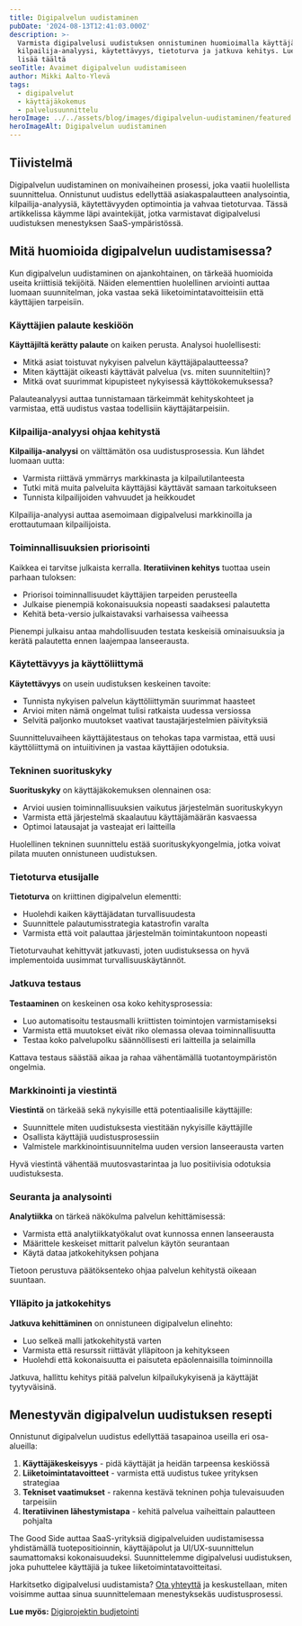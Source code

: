```yaml
---
title: Digipalvelun uudistaminen
pubDate: '2024-08-13T12:41:03.000Z'
description: >-
  Varmista digipalvelusi uudistuksen onnistuminen huomioimalla käyttäjäpalaute,
  kilpailija-analyysi, käytettävyys, tietoturva ja jatkuva kehitys. Lue
  lisää täältä
seoTitle: Avaimet digipalvelun uudistamiseen
author: Mikki Aalto-Ylevä
tags:
  - digipalvelut
  - käyttäjäkokemus
  - palvelusuunnittelu
heroImage: ../../assets/blog/images/digipalvelun-uudistaminen/featured.webp
heroImageAlt: Digipalvelun uudistaminen
---
```


## Tiivistelmä

Digipalvelun uudistaminen on monivaiheinen prosessi, joka vaatii huolellista suunnittelua. Onnistunut uudistus edellyttää asiakaspalautteen analysointia, kilpailija-analyysiä, käytettävyyden optimointia ja vahvaa tietoturvaa. Tässä artikkelissa käymme läpi avaintekijät, jotka varmistavat digipalvelusi uudistuksen menestyksen SaaS-ympäristössä.

## Mitä huomioida digipalvelun uudistamisessa?

Kun digipalvelun uudistaminen on ajankohtainen, on tärkeää huomioida useita kriittisiä tekijöitä. Näiden elementtien huolellinen arviointi auttaa luomaan suunnitelman, joka vastaa sekä liiketoimintatavoitteisiin että käyttäjien tarpeisiin.

### Käyttäjien palaute keskiöön

**Käyttäjiltä kerätty palaute** on kaiken perusta. Analysoi huolellisesti:
- Mitkä asiat toistuvat nykyisen palvelun käyttäjäpalautteessa?
- Miten käyttäjät oikeasti käyttävät palvelua (vs. miten suunniteltiin)?
- Mitkä ovat suurimmat kipupisteet nykyisessä käyttökokemuksessa?

Palauteanalyysi auttaa tunnistamaan tärkeimmät kehityskohteet ja varmistaa, että uudistus vastaa todellisiin käyttäjätarpeisiin.

### Kilpailija-analyysi ohjaa kehitystä

**Kilpailija-analyysi** on välttämätön osa uudistusprosessia. Kun lähdet luomaan uutta:
- Varmista riittävä ymmärrys markkinasta ja kilpailutilanteesta
- Tutki mitä muita palveluita käyttäjäsi käyttävät samaan tarkoitukseen
- Tunnista kilpailijoiden vahvuudet ja heikkoudet

Kilpailija-analyysi auttaa asemoimaan digipalvelusi markkinoilla ja erottautumaan kilpailijoista.

### Toiminnallisuuksien priorisointi

Kaikkea ei tarvitse julkaista kerralla. **Iteratiivinen kehitys** tuottaa usein parhaan tuloksen:
- Priorisoi toiminnallisuudet käyttäjien tarpeiden perusteella
- Julkaise pienempiä kokonaisuuksia nopeasti saadaksesi palautetta
- Kehitä beta-versio julkaistavaksi varhaisessa vaiheessa

Pienempi julkaisu antaa mahdollisuuden testata keskeisiä ominaisuuksia ja kerätä palautetta ennen laajempaa lanseerausta.

### Käytettävyys ja käyttöliittymä

**Käytettävyys** on usein uudistuksen keskeinen tavoite:
- Tunnista nykyisen palvelun käyttöliittymän suurimmat haasteet
- Arvioi miten nämä ongelmat tulisi ratkaista uudessa versiossa
- Selvitä paljonko muutokset vaativat taustajärjestelmien päivityksiä

Suunnitteluvaiheen käyttäjätestaus on tehokas tapa varmistaa, että uusi käyttöliittymä on intuiitivinen ja vastaa käyttäjien odotuksia.

### Tekninen suorituskyky

**Suorituskyky** on käyttäjäkokemuksen olennainen osa:
- Arvioi uusien toiminnallisuuksien vaikutus järjestelmän suorituskykyyn
- Varmista että järjestelmä skaalautuu käyttäjämäärän kasvaessa
- Optimoi latausajat ja vasteajat eri laitteilla

Huolellinen tekninen suunnittelu estää suorituskykyongelmia, jotka voivat pilata muuten onnistuneen uudistuksen.

### Tietoturva etusijalle

**Tietoturva** on kriittinen digipalvelun elementti:
- Huolehdi kaiken käyttäjädatan turvallisuudesta
- Suunnittele palautumisstrategia katastrofin varalta
- Varmista että voit palauttaa järjestelmän toimintakuntoon nopeasti

Tietoturvauhat kehittyvät jatkuvasti, joten uudistuksessa on hyvä implementoida uusimmat turvallisuuskäytännöt.

### Jatkuva testaus

**Testaaminen** on keskeinen osa koko kehitysprosessia:
- Luo automatisoitu testausmalli kriittisten toimintojen varmistamiseksi
- Varmista että muutokset eivät riko olemassa olevaa toiminnallisuutta
- Testaa koko palvelupolku säännöllisesti eri laitteilla ja selaimilla

Kattava testaus säästää aikaa ja rahaa vähentämällä tuotantoympäristön ongelmia.

### Markkinointi ja viestintä 

**Viestintä** on tärkeää sekä nykyisille että potentiaalisille käyttäjille:
- Suunnittele miten uudistuksesta viestitään nykyisille käyttäjille
- Osallista käyttäjiä uudistusprosessiin
- Valmistele markkinointisuunnitelma uuden version lanseerausta varten

Hyvä viestintä vähentää muutosvastarintaa ja luo positiivisia odotuksia uudistuksesta.

### Seuranta ja analysointi

**Analytiikka** on tärkeä näkökulma palvelun kehittämisessä:
- Varmista että analytiikkatyökalut ovat kunnossa ennen lanseerausta
- Määrittele keskeiset mittarit palvelun käytön seurantaan
- Käytä dataa jatkokehityksen pohjana

Tietoon perustuva päätöksenteko ohjaa palvelun kehitystä oikeaan suuntaan.

### Ylläpito ja jatkokehitys

**Jatkuva kehittäminen** on onnistuneen digipalvelun elinehto:
- Luo selkeä malli jatkokehitystä varten
- Varmista että resurssit riittävät ylläpitoon ja kehitykseen
- Huolehdi että kokonaisuutta ei paisuteta epäolennaisilla toiminnoilla

Jatkuva, hallittu kehitys pitää palvelun kilpailukykyisenä ja käyttäjät tyytyväisinä.

## Menestyvän digipalvelun uudistuksen resepti

Onnistunut digipalvelun uudistus edellyttää tasapainoa useilla eri osa-alueilla:

1. **Käyttäjäkeskeisyys** - pidä käyttäjät ja heidän tarpeensa keskiössä
2. **Liiketoimintatavoitteet** - varmista että uudistus tukee yrityksen strategiaa
3. **Tekniset vaatimukset** - rakenna kestävä tekninen pohja tulevaisuuden tarpeisiin
4. **Iteratiivinen lähestymistapa** - kehitä palvelua vaiheittain palautteen pohjalta

The Good Side auttaa SaaS-yrityksiä digipalveluiden uudistamisessa yhdistämällä tuotepositioinnin, käyttäjäpolut ja UI/UX-suunnittelun saumattomaksi kokonaisuudeksi. Suunnittelemme digipalvelusi uudistuksen, joka puhuttelee käyttäjiä ja tukee liiketoimintatavoitteitasi.

Harkitsetko digipalvelusi uudistamista? [Ota yhteyttä](https://goodside.fi/contact) ja keskustellaan, miten voisimme auttaa sinua suunnittelemaan menestyksekäs uudistusprosessi.

**Lue myös:** [Digiprojektin budjetointi](https://goodside.fi/digiprojektin-budjetointi/)